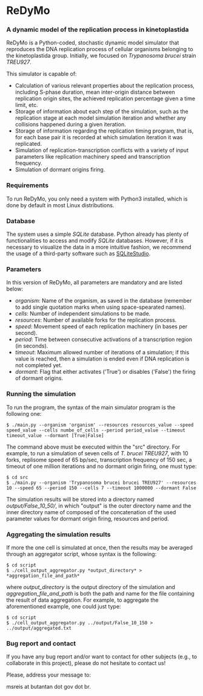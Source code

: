 # ReDyMo

### A dynamic model of the replication process in kinetoplastida

ReDyMo is a Python-coded, stochastic dynamic model simulator that reproduces the DNA replication process of cellular organisms belonging to the kinetoplastida group. Initially, we focused on *Trypanosoma brucei* strain *TREU927*.

This simulator is capable of:
  - Calculation of various relevant properties about the replication process, including S-phase duration, mean inter-origin distance between replication origin sites, the achieved replication percentage given a time limit, etc.
  - Storage of information about each step of the simulation, such as the replication stage at each model simulation iteration and whether any collisions happened during a given iteration.
  - Storage of information regarding the replication timing program, that is, for each base pair it is recorded at which simulation iteration it was replicated.
  - Simulation of replication-transcription conflicts with a variety of input parameters like replication machinery speed and transcription frequency.
  - Simulation of dormant origins firing.

### Requirements

To run ReDyMo, you only need a system with Python3 installed, which is done by default in most Linux distributions.

### Database

The system uses a simple *SQLite* database. Python already has plenty of functionalities to access and modify *SQLite* databases. However, if it is necessary to visualize the data in a more intuitive fashion, we recommend the usage of a third-party software such as [SQLiteStudio].

### Parameters

In this version of ReDyMo, all parameters are mandatory and are listed below:
 - *organism*: Name of the organism, as saved in the database (remember to add single quotation marks when using space-spearated names).
 - *cells*: Number of independent simulations to be made.
 - *resources*: Number of available forks for the replication process.
 - *speed*: Movement speed of each replication machinery (in bases per second).
 - *period*: Time between consecutive activations of a transcription region (in seconds).
 - *timeout*: Maximum allowed number of iterations of a simulation; if this value is reached, then a simulation is ended even if DNA replication is not completed yet.
 - *dormant*: Flag that either activates ('True') or disables ('False') the firing of dormant origins.

### Running the simulation

To run the program, the syntax of the main simulator program is the following one:
```
$ ./main.py --organism 'organism' --resources resources_value --speed speed_value --cells numbe_of_cells --period period_value --timeout timeout_value --dormant [True|False]
```

The command above must be executed within the "src" directory. For example, to run a simulation of seven cells of *T. brucei TREU927*, with 10 forks, replisome speed of 65 bp/sec, transcription frequency of 150 sec, a timeout of one million iterations and no dormant origin firing, one must type:
```
$ cd src
$ ./main.py --organism 'Trypanosoma brucei brucei TREU927' --resources 10 --speed 65 --period 150 --cells 7 --timeout 1000000 --dormant False
```
The simulation results will be stored into a directory named *output/False_10_50/*, in which "output" is the outer directory name and the inner directory name of composed of the concatenation of the used parameter values for dormant origin firing, resources and period.


### Aggregating the simulation results

If more the one cell is simulated at once, then the results may be averaged through an aggregator script, whose syntax is the following:
```
$ cd script
$ ./cell_output_aggregator.py *output_directory* > *aggregation_file_and_path*
```
where *output_directory* is the output directory of the simulation and *aggregation_file_and_path* is both the path and name for the file containing the result of data aggregation. For example, to aggregate the aforementioned example, one could just type:
```
$ cd script
$ ./cell_output_aggregator.py ../output/False_10_150 > ../output/aggregated.txt
```

### Bug report and contact

If you have any bug report and/or want to contact for other subjects (e.g., to collaborate in this project), please do not hesitate to contact us!

Please, address your message to:

msreis at butantan dot gov dot br.


   [SQLiteStudio]: <https://sqlitestudio.pl/index.rvt>

